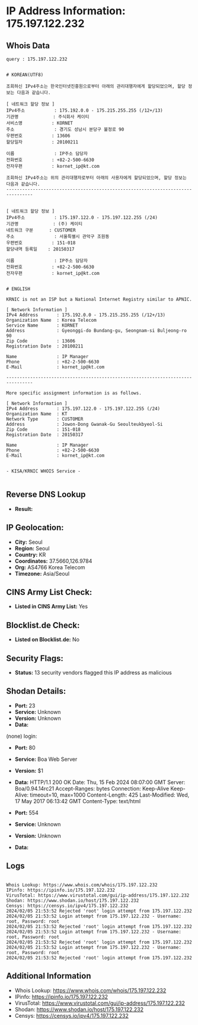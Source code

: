 # IP Address Information: 175.197.122.232

## Whois Data
```
query : 175.197.122.232


# KOREAN(UTF8)

조회하신 IPv4주소는 한국인터넷진흥원으로부터 아래의 관리대행자에게 할당되었으며, 할당 정보는 다음과 같습니다.

[ 네트워크 할당 정보 ]
IPv4주소           : 175.192.0.0 - 175.215.255.255 (/12+/13)
기관명             : 주식회사 케이티
서비스명           : KORNET
주소               : 경기도 성남시 분당구 불정로 90
우편번호           : 13606
할당일자           : 20100211

이름               : IP주소 담당자
전화번호           : +82-2-500-6630
전자우편           : kornet_ip@kt.com

조회하신 IPv4주소는 위의 관리대행자로부터 아래의 사용자에게 할당되었으며, 할당 정보는 다음과 같습니다.
--------------------------------------------------------------------------------


[ 네트워크 할당 정보 ]
IPv4주소           : 175.197.122.0 - 175.197.122.255 (/24)
기관명             : (주) 케이티
네트워크 구분      : CUSTOMER
주소               : 서울특별시 관악구 조원동
우편번호           : 151-018
할당내역 등록일    : 20150317

이름               : IP주소 담당자
전화번호           : +82-2-500-6630
전자우편           : kornet_ip@kt.com


# ENGLISH

KRNIC is not an ISP but a National Internet Registry similar to APNIC.

[ Network Information ]
IPv4 Address       : 175.192.0.0 - 175.215.255.255 (/12+/13)
Organization Name  : Korea Telecom
Service Name       : KORNET
Address            : Gyeonggi-do Bundang-gu, Seongnam-si Buljeong-ro 90
Zip Code           : 13606
Registration Date  : 20100211

Name               : IP Manager
Phone              : +82-2-500-6630
E-Mail             : kornet_ip@kt.com

--------------------------------------------------------------------------------

More specific assignment information is as follows.

[ Network Information ]
IPv4 Address       : 175.197.122.0 - 175.197.122.255 (/24)
Organization Name  : KT
Network Type       : CUSTOMER
Address            : Jowon-Dong Gwanak-Gu Seoulteukbyeol-Si
Zip Code           : 151-018
Registration Date  : 20150317

Name               : IP Manager
Phone              : +82-2-500-6630
E-Mail             : kornet_ip@kt.com


- KISA/KRNIC WHOIS Service -


```
## Reverse DNS Lookup
- **Result:** 

## IP Geolocation:
- **City:** Seoul
- **Region:** Seoul
- **Country:** KR
- **Coordinates:** 37.5660,126.9784
- **Org:** AS4766 Korea Telecom
- **Timezone:** Asia/Seoul

## CINS Army List Check:
- **Listed in CINS Army List:** 
Yes

## Blocklist.de Check:
- **Listed on Blocklist.de:** 
No

## Security Flags:
- **Status:** 13 security vendors flagged this IP address as malicious

## Shodan Details:
- **Port:** 23
- **Service:** Unknown
- **Version:** Unknown
- **Data:** 
(none) login: 

- **Port:** 80
- **Service:** Boa Web Server
- **Version:** $1
- **Data:** HTTP/1.1 200 OK
Date: Thu, 15 Feb 2024 08:07:00 GMT
Server: Boa/0.94.14rc21
Accept-Ranges: bytes
Connection: Keep-Alive
Keep-Alive: timeout=10, max=1000
Content-Length: 425
Last-Modified: Wed, 17 May 2017 06:13:42 GMT
Content-Type: text/html



- **Port:** 554
- **Service:** Unknown
- **Version:** Unknown
- **Data:** 

## Logs
```

Whois Lookup: https://www.whois.com/whois/175.197.122.232
IPinfo: https://ipinfo.io/175.197.122.232
VirusTotal: https://www.virustotal.com/gui/ip-address/175.197.122.232
Shodan: https://www.shodan.io/host/175.197.122.232
Censys: https://censys.io/ipv4/175.197.122.232
2024/02/05 21:53:52 Rejected 'root' login attempt from 175.197.122.232
2024/02/05 21:53:52 Login attempt from 175.197.122.232 - Username: root, Password: root
2024/02/05 21:53:52 Rejected 'root' login attempt from 175.197.122.232
2024/02/05 21:53:52 Login attempt from 175.197.122.232 - Username: root, Password: root
2024/02/05 21:53:52 Rejected 'root' login attempt from 175.197.122.232
2024/02/05 21:53:52 Login attempt from 175.197.122.232 - Username: root, Password: root
2024/02/05 21:53:52 Rejected 'root' login attempt from 175.197.122.232

```
## Additional Information
- Whois Lookup: https://www.whois.com/whois/175.197.122.232
- IPinfo: https://ipinfo.io/175.197.122.232
- VirusTotal: https://www.virustotal.com/gui/ip-address/175.197.122.232
- Shodan: https://www.shodan.io/host/175.197.122.232
- Censys: https://censys.io/ipv4/175.197.122.232

